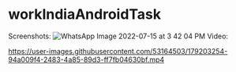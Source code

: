 # workIndiaAndroidTask
Screenshots:
![WhatsApp Image 2022-07-15 at 3 42 04 PM](https://user-images.githubusercontent.com/53164503/179203233-e00c633a-2c7b-4c32-a813-49b9dc79ba41.jpeg)
Video:


https://user-images.githubusercontent.com/53164503/179203254-94a009f4-2483-4a85-89d3-ff7fb04630bf.mp4

